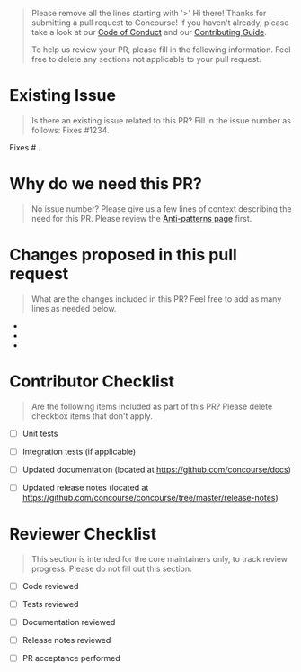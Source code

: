 > Please remove all the lines starting with '>'
> Hi there! Thanks for submitting a pull request to Concourse! 
> If you haven't already, please take a look at our [Code of Conduct](https://github.com/concourse/concourse/blob/master/CODE_OF_CONDUCT.md) and our [Contributing Guide](https://github.com/concourse/concourse/blob/master/CONTRIBUTING.md).
> 
> To help us review your PR, please fill in the following information.
> Feel free to delete any sections not applicable to your pull request.

# Existing Issue
> Is there an existing issue related to this PR? Fill in the issue number as follows: Fixes #1234.

Fixes # .

# Why do we need this PR?
> No issue number? Please give us a few lines of context describing the need for this PR.
> Please review the [Anti-patterns page](https://github.com/concourse/concourse/wiki/Anti-Patterns) first.


# Changes proposed in this pull request
> What are the changes included in this PR? Feel free to add as many lines as needed below.

* 
* 
*

# Contributor Checklist
> Are the following items included as part of this PR? Please delete checkbox items that don't apply.
- [ ] Unit tests
- [ ] Integration tests (if applicable)
- [ ] Updated documentation (located at https://github.com/concourse/docs)
- [ ] Updated release notes (located at https://github.com/concourse/concourse/tree/master/release-notes)


# Reviewer Checklist
> This section is intended for the core maintainers only, to track review progress. Please do not
> fill out this section.
- [ ] Code reviewed
- [ ] Tests reviewed
- [ ] Documentation reviewed
- [ ] Release notes reviewed
- [ ] PR acceptance performed

